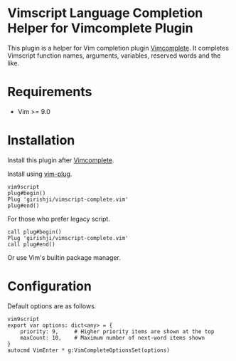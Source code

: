 # Vimscript Language Completion Helper for Vimcomplete Plugin

This plugin is a helper for Vim completion plugin
[Vimcomplete](https://github.com/girishji/vimcomplete). It completes Vimscript
function names, arguments, variables, reserved words and the like.


# Requirements

- Vim >= 9.0

# Installation

Install this plugin after [Vimcomplete](https://github.com/girishji/vimcomplete).

Install using [vim-plug](https://github.com/junegunn/vim-plug).

```
vim9script
plug#begin()
Plug 'girishji/vimscript-complete.vim'
plug#end()
```

For those who prefer legacy script.

```
call plug#begin()
Plug 'girishji/vimscript-complete.vim'
call plug#end()
```

Or use Vim's builtin package manager.

# Configuration

Default options are as follows.

```
vim9script
export var options: dict<any> = {
    priority: 9,     # Higher priority items are shown at the top
    maxCount: 10,    # Maximum number of next-word items shown
}
autocmd VimEnter * g:VimCompleteOptionsSet(options)
```

